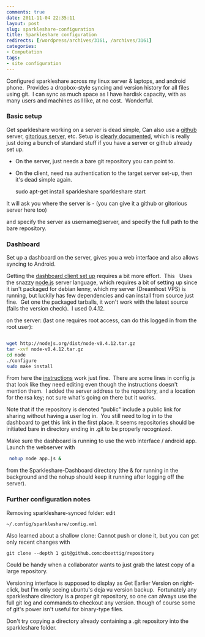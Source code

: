 ```yaml
---
comments: true
date: 2011-11-04 22:35:11
layout: post
slug: sparkleshare-configuration
title: Sparkleshare configuration
redirects: [/wordpress/archives/3161, /archives/3161]
categories:
- Computation
tags:
- site configuration
---
```


Configured sparkleshare across my linux server & laptops, and android phone.  Provides a dropbox-style syncing and version history for all files using git.  I can sync as much space as I have hardisk capacity, with as many users and machines as I like, at no cost.  Wonderful.


### Basic setup


Get sparkleshare working on a server is dead simple, Can also use a [github](http://github.com) server, [gitorious server](http://gitorious.org/), etc. Setup is [clearly documented](https://github.com/hbons/SparkleShare/wiki/How-to-set-up-your-own-server), which is really just doing a bunch of standard stuff if you have a server or github already set up.



	
  * On the server, just needs a bare git repository you can point to.

	
  * On the client, need rsa authentication to the target server set-up, then it's dead simple again.



    
    sudo apt-get install sparkleshare
    sparkleshare start


It will ask you where the server is - (you can give it a github or gitorious server here too)

and specify the server as username@server, and specify the full path to the bare repository.


### Dashboard


Set up a dashboard on the server, gives you a web interface and also allows syncing to Android.

Getting the [dashboard client set up](https://github.com/hbons/SparkleShare-Dashboard/wiki) requires a bit more effort.  This   Uses the snazzy [node.js](http://nodejs.org/#download) server language, which requires a bit of setting up since it isn't packaged for debian lenny, which my server (Dreamhost VPS) is running, but luckily has few dependencies and can install from source just fine.  Get one the packaged tarballs, it won't work with the latest source (fails the version check).  I used 0.4.12.

on the server: (last one requires root access, can do this logged in from the root user):


```bash

wget http://nodejs.org/dist/node-v0.4.12.tar.gz
tar -xvf node-v0.4.12.tar.gz
cd node
./configure
sudo make install

```


From here the [instructions](https://github.com/hbons/SparkleShare-Dashboard/wiki) work just fine.  There are some lines in config.js that look like they need editing even though the instructions doesn't mention them.  I added the server address to the repository, and a location for the rsa key; not sure what's going on there but it works.

Note that if the repository is denoted "public" include a public link for sharing without having a user log in.  You still need to log in to the dashboard to get this link in the first place. It seems repositories should be initiated bare in directory ending in .git to be properly recognized.

Make sure the dashboard is running to use the web interface / android app. Launch the webserver with


```bash
 nohup node app.js & 
```


from the Sparkleshare-Dashboard directory (the & for running in the background and the nohup should keep it running after logging off the server).




### Further configuration notes


Removing sparkleshare-synced folder: edit

    
    ~/.config/sparkleshare/config.xml


Also learned about a shallow clone: Cannot push or clone it, but you can get only recent changes with

    
    git clone --depth 1 git@github.com:cboettig/repository


Could be handy when a collaborator wants to just grab the latest copy of a large repository.

Versioning interface is supposed to display as Get Earlier Version on right-click, but I'm only seeing ubuntu's deja vu version backup.  Fortunately any sparkleshare directory is a proper git repository, so one can always use the full git log and commands to checkout any version. though of course some of git's power isn't useful for binary-type files.

Don't try copying a directory already containing a .git repository into the sparkleshare folder.


